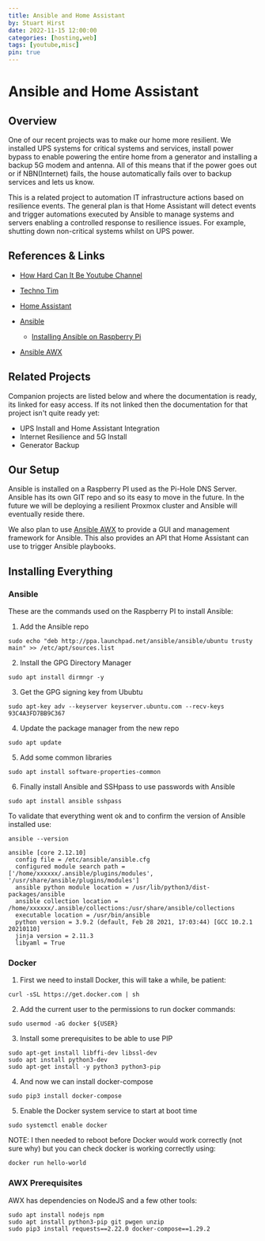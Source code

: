 ```yaml
---
title: Ansible and Home Assistant
by: Stuart Hirst
date: 2022-11-15 12:00:00
categories: [hosting,web]
tags: [youtube,misc]
pin: true
---
```


# Ansible and Home Assistant

## Overview

One of our recent projects was to make our home more resilient. We installed UPS systems for critical systems and services, install power bypass to enable powering the entire home from a generator and installing a backup 5G modem and antenna. All of this means that if the power goes out or if NBN(Internet) fails, the house automatically fails over to backup services and lets us know.

This is a related project to automation IT infrastructure actions based on resilience events. The general plan is that Home Assistant will detect events and trigger automations executed by Ansible to manage systems and servers enabling a controlled response to resilience issues. For example, shutting down non-critical systems whilst on UPS power.

## References & Links

* [How Hard Can It Be Youtube Channel](https://youtube.com/@howhardcanitbe-live)

 * [Techno Tim](https://youtu.be/F8iOU1ci19Q)
 * [Home Assistant](https://www.home-assistant.io/)
 * [Ansible](https://www.ansible.com/)
    * [Installing Ansible on Raspberry Pi](https://www.theurbanpenguin.com/installing-ansible-on-the-raspberry-pi/)
 * [Ansible AWX](https://www.ansible.com/community/awx-project)

## Related Projects

Companion projects are listed below and where the documentation is ready, its linked for easy access. If its not linked then the documentation for that project isn't quite ready yet:

* UPS Install and Home Assistant Integration
* Internet Resilience and 5G Install
* Generator Backup 


## Our Setup

Ansible is installed on a Raspberry PI used as the Pi-Hole DNS Server. Ansible has its own GIT repo and so its easy to move in the future. In the future we will be deploying a resilient Proxmox cluster and Ansible will eventually reside there.

We also plan to use [Ansible AWX](https://www.ansible.com/community/awx-project) to provide a GUI and management framework for Ansible. This also provides an API that Home Assistant can use to trigger Ansible playbooks.

## Installing Everything

### Ansible

These are the commands used on the Raspberry PI to install Ansible:


1) Add the Ansible repo
```shell
sudo echo "deb http://ppa.launchpad.net/ansible/ansible/ubuntu trusty main" >> /etc/apt/sources.list
```

2) Install the GPG Directory Manager
```shell
sudo apt install dirmngr -y
```

3) Get the GPG signing key from Ububtu
```shell
sudo apt-key adv --keyserver keyserver.ubuntu.com --recv-keys 93C4A3FD7BB9C367
```

4) Update the package manager from the new repo
```shell
sudo apt update
```

5) Add some common libraries
```shell
sudo apt install software-properties-common
```

6) Finally install Ansible and SSHpass to use passwords with Ansible
```shell
sudo apt install ansible sshpass
```

To validate that everything went ok and to confirm the version of Ansible installed use:

```shell
ansible --version

ansible [core 2.12.10]
  config file = /etc/ansible/ansible.cfg
  configured module search path = ['/home/xxxxxx/.ansible/plugins/modules', '/usr/share/ansible/plugins/modules']
  ansible python module location = /usr/lib/python3/dist-packages/ansible
  ansible collection location = /home/xxxxxx/.ansible/collections:/usr/share/ansible/collections
  executable location = /usr/bin/ansible
  python version = 3.9.2 (default, Feb 28 2021, 17:03:44) [GCC 10.2.1 20210110]
  jinja version = 2.11.3
  libyaml = True
```
### Docker

1) First we need to install Docker, this will take a while, be patient:

```shell
curl -sSL https://get.docker.com | sh
```

2) Add the current user to the permissions to run docker commands:

```shell
sudo usermod -aG docker ${USER}
```

3) Install some prerequisites to be able to use PIP
```shell
sudo apt-get install libffi-dev libssl-dev
sudo apt install python3-dev
sudo apt-get install -y python3 python3-pip
```
4) And now we can install docker-compose
```shell
sudo pip3 install docker-compose
```
5) Enable the Docker system service to start at boot time
```shell
sudo systemctl enable docker
```
NOTE: I then needed to reboot before Docker would work correctly (not sure why) but you can check docker is working correctly using:
```shell
docker run hello-world
```

### AWX Prerequisites

AWX has dependencies on NodeJS and a few other tools:
```shell
sudo apt install nodejs npm
sudo apt install python3-pip git pwgen unzip
sudo pip3 install requests==2.22.0 docker-compose==1.29.2
```










